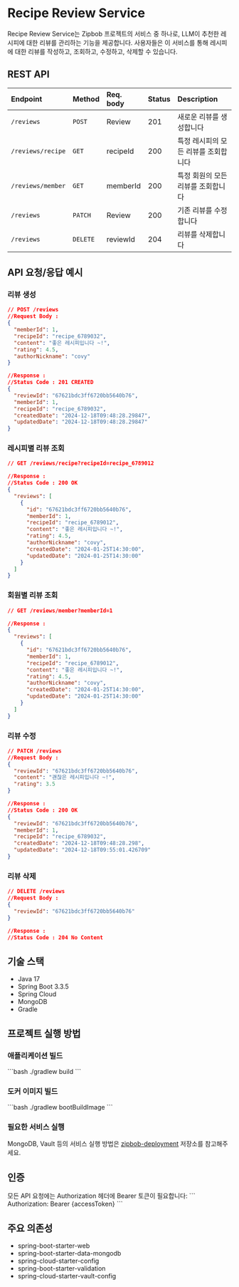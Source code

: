 # Recipe Review Service

Recipe Review Service는 Zipbob 프로젝트의 서비스 중 하나로, LLM이 추천한 레시피에 대한 리뷰를 관리하는 기능을 제공합니다. 사용자들은 이 서비스를 통해 레시피에 대한 리뷰를 작성하고, 조회하고, 수정하고, 삭제할 수 있습니다.

## REST API

| Endpoint	        | Method   | Req. body    | Status | Description    		   	    |
|:-----------------|:---------|:-------------|:-------|:---------------------------|
| `/reviews`       | `POST`   | Review       | 201    | 새로운 리뷰를 생성합니다         |
| `/reviews/recipe`| `GET`    | recipeId     | 200    | 특정 레시피의 모든 리뷰를 조회합니다 |
| `/reviews/member`| `GET`    | memberId     | 200    | 특정 회원의 모든 리뷰를 조회합니다  |
| `/reviews`       | `PATCH`  | Review       | 200    | 기존 리뷰를 수정합니다          |
| `/reviews`       | `DELETE` | reviewId     | 204    | 리뷰를 삭제합니다              |

## API 요청/응답 예시

### 리뷰 생성
```json
// POST /reviews
//Request Body :
{
  "memberId": 1,
  "recipeId": "recipe_6789032",
  "content": "좋은 레시피입니다 ~!",
  "rating": 4.5,
  "authorNickname": "covy"
}

//Response :
//Status Code : 201 CREATED
{
  "reviewId": "67621bdc3ff6720bb5640b76",
  "memberId": 1,
  "recipeId": "recipe_6789032",
  "createdDate": "2024-12-18T09:48:28.29847",
  "updatedDate": "2024-12-18T09:48:28.29847"
}
```

### 레시피별 리뷰 조회
```json
// GET /reviews/recipe?recipeId=recipe_6789012

//Response :
//Status Code : 200 OK
{
  "reviews": [
    {
      "id": "67621bdc3ff6720bb5640b76",
      "memberId": 1,
      "recipeId": "recipe_6789012",
      "content": "좋은 레시피입니다 ~!",
      "rating": 4.5,
      "authorNickname": "covy",
      "createdDate": "2024-01-25T14:30:00",
      "updatedDate": "2024-01-25T14:30:00"
    }
  ]
}
```

### 회원별 리뷰 조회
```json
// GET /reviews/member?memberId=1

//Response :
{
  "reviews": [
    {
      "id": "67621bdc3ff6720bb5640b76",
      "memberId": 1,
      "recipeId": "recipe_6789012",
      "content": "좋은 레시피입니다 ~!",
      "rating": 4.5,
      "authorNickname": "covy",
      "createdDate": "2024-01-25T14:30:00",
      "updatedDate": "2024-01-25T14:30:00"
    }
  ]
}
```

### 리뷰 수정
```json
// PATCH /reviews
//Request Body :
{
  "reviewId": "67621bdc3ff6720bb5640b76",
  "content": "괜찮은 레시피입니다 ~!",
  "rating": 3.5
}

//Response :
//Status Code : 200 OK
{
  "reviewId": "67621bdc3ff6720bb5640b76",
  "memberId": 1,
  "recipeId": "recipe_6789032",
  "createdDate": "2024-12-18T09:48:28.298",
  "updatedDate": "2024-12-18T09:55:01.426709"
}
```

### 리뷰 삭제
```json
// DELETE /reviews
//Request Body :
{
  "reviewId": "67621bdc3ff6720bb5640b76"
}

//Response :
//Status Code : 204 No Content
```

## 기술 스택
- Java 17
- Spring Boot 3.3.5
- Spring Cloud
- MongoDB
- Gradle

## 프로젝트 실행 방법

### 애플리케이션 빌드
\```bash
./gradlew build
\```

### 도커 이미지 빌드
\```bash
./gradlew bootBuildImage
\```

### 필요한 서비스 실행
MongoDB, Vault 등의 서비스 실행 방법은 [zipbob-deployment](https://github.com/Kakao-Tech-Bootcamp-Team2/zipbob-deployment/tree/main/docker) 저장소를 참고해주세요.

## 인증
모든 API 요청에는 Authorization 헤더에 Bearer 토큰이 필요합니다:
\```
Authorization: Bearer {accessToken}
\```

## 주요 의존성
- spring-boot-starter-web
- spring-boot-starter-data-mongodb
- spring-cloud-starter-config
- spring-boot-starter-validation
- spring-cloud-starter-vault-config